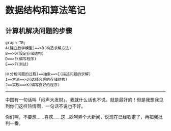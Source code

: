# 数据结构和算法笔记


## 计算机解决问题的步骤
```mermaid
graph TB;
A(建立数学模型)==>B(构造求解方法)
B==>D(设定存储结构)
D==>E(编写程序)
E==>F(测试)

H(分析问题的过程)==抽象==>I(描述问题的求解)
I==方法==>J(选择合理的存储结构)
J==实现==>K(编写良好的程序)
```




---

中国有一句话叫「闷声大发财」。我就什么话也不说。就是最好的！但是我想我见到你们这样热情啊，一句话不说也不好。

你们啊，不要想……喜欢……这…欸呵弄个大新闻，说现在已经钦定了，再把我批判一番。



